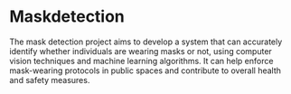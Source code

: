 # Maskdetection
The mask detection project aims to develop a system that can accurately identify whether individuals are wearing masks or not, using computer vision techniques and machine learning algorithms. It can help enforce mask-wearing protocols in public spaces and contribute to overall health and safety measures.
